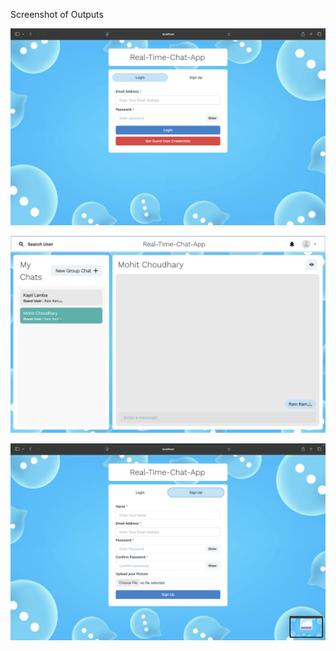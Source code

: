Screenshot of Outputs

![image_alt](https://github.com/mohitchaudhary007/real-time-chat-app/blob/main/image/1.png?raw=true)

![image_alt](https://github.com/mohitchaudhary007/real-time-chat-app/blob/main/image/3.png?raw=true)

![image_alt](https://github.com/mohitchaudhary007/real-time-chat-app/blob/main/image/2.png?raw=true)
